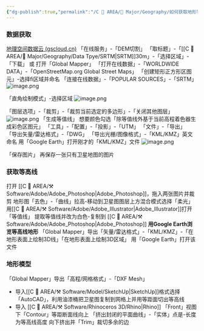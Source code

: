 ```yaml
---
{"dg-publish":true,"permalink":"/C 📔 AREA/🌳 Major/Geography/如何获取地形等高线/","tags":["TBP"],"noteIcon":"withered","created":"2024-07-04T13:45:17.000+08:00","updated":"2024-12-24T10:21:01.371+08:00"}
---
```


### 数据获取
[地理空间数据云 (gscloud.cn)](https://www.gscloud.cn/home#page1/1)
「在线服务」-「DEM切割」
「取标题」-「[[C 📔 AREA/🌳 Major/Geography/Data Tpye/SRTM\|SRTM]]30m」-「选择区域」-「下载」
或
打开「Global Mapper」
「打开在线数据」-「WORLDWIDE DATA」-「OpenStreetMap.org Global Street Maps」
「创建矩形正方形区图元」-选择ﬁ区域并命名
「连接在线数据」-「POPULAR SOURCES」-「SRTM」
![image.png](https://obsidian-1330151501.cos.ap-beijing.myqcloud.com/pic/202410310918821.png)

「直角绘制模式」-选择区域
![image.png](https://obsidian-1330151501.cos.ap-beijing.myqcloud.com/pic/202410310918220.png)

「图层选项」-「裁剪」-「裁剪当前选定的多边形」-「关闭其他图层」
![image.png](https://obsidian-1330151501.cos.ap-beijing.myqcloud.com/pic/202410310919906.png)
「生成等值线」
想要颜色勾选「除等值线外基于当前高程着色器生成彩色区图元」
「工具」-「配置」-「投影」-「UTM」
「文件」-「导出」  
「导出矢量/雷达格式」-「DWG」
「导出光栅/图像格式」-「KML/KMZ」英文命名
用「Google Earth」打开刚才的「KML/KMZ」文件
![image.png](https://obsidian-1330151501.cos.ap-beijing.myqcloud.com/pic/202410310919404.png)

「保存图片」
再保存一张只有卫星地图的图片
### 获取等高线
打开 [[C 📔 AREA/⚒️ Software/Adobe/Adobe_Photoshop\|Adobe_Photoshop]]，拖入两张图片并裁剪
地形图「去色」-「曲线」拉高-移动到卫星图图层上方混合模式选择「柔光」
用[[C 📔 AREA/⚒️ Software/Adobe/Adobe_Illustrator\|Adobe_Illustrator]]打开「等值线」
提取等值线并改为白色-复制到 [[C 📔 AREA/⚒️ Software/Adobe/Adobe_Photoshop\|Adobe_Photoshop]]
**用Google Earth浏览等高线地形**
「Global Mapper」导出「矢量/雷达格式」-「KML/KMZ」-「在地形表面上绘制3D线」「在地形表面上绘制3D区域」
用「Google Earth」打开该文件
### 地形模型
「Global Mapper」导出「高程/网格格式」-「DXF Mesh」
-   导入[[C 📔 AREA/⚒️ Software/Model/SketchUp\|SketchUp]]格式选择「AutoCAD」，利用油漆桶把卫星图复制到网格上并用等距面切出等高线
-   导入 [[C 📔 AREA/⚒️ Software/Rhinoceros 3D/Rhino\|Rhino]]
「Front」视图下「Contour」等距断面线向上
「挤出封闭的平面曲线」-「实体」点是-长度为等高线高度
向下挤出并「Trim」裁切多余的边